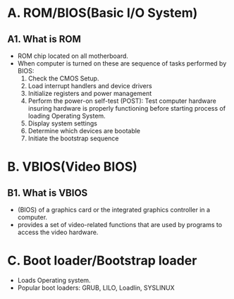 # A. ROM/BIOS(Basic I/O System)
## A1. What is ROM  
- ROM chip located on all motherboard. 
- When computer is turned on these are sequence of tasks performed by BIOS:
  1. Check the CMOS Setup.
  2. Load interrupt handlers and device drivers   
  3. Initialize registers and power management    
  4. Perform the power-on self-test (POST): Test computer hardware insuring hardware is properly functioning before starting process of loading Operating System.
  5. Display system settings    
  6. Determine which devices are bootable    
  7. Initiate the bootstrap sequence
    
# B. VBIOS(Video BIOS)
## B1. What is VBIOS
- (BIOS) of a graphics card or the integrated graphics controller in a computer.
- provides a set of video-related functions that are used by programs to access the video hardware.
    
# C. Boot loader/Bootstrap loader
- Loads Operating system.
- Popular boot loaders: GRUB, LILO, Loadlin, SYSLINUX
